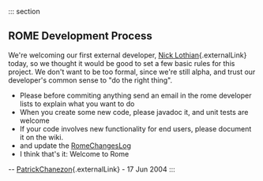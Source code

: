 ::: section
## ROME Development Process

We\'re welcoming our first external developer, [Nick
Lothian](http://www.mackmo.com/nick/blog/){.externalLink} today, so we
thought it would be good to set a few basic rules for this project. We
don\'t want to be too formal, since we\'re still alpha, and trust our
developer\'s common sense to \"do the right thing\".

-   Please before commiting anything send an email in the rome developer
    lists to explain what you want to do
-   When you create some new code, please javadoc it, and unit tests are
    welcome
-   If your code involves new functionality for end users, please
    document it on the wiki.
-   and update the [RomeChangesLog](./ChangeLog.html)
-   I think that\'s it: Welcome to Rome

\--
[PatrickChanezon](http://wiki.java.net/twiki/bin/view/Main/PatrickChanezon){.externalLink} -
17 Jun 2004
:::
